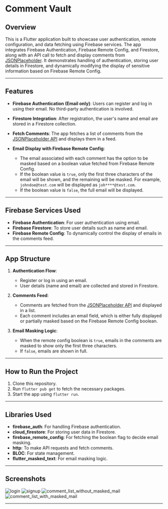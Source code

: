 # Comment Vault

## Overview

This is a Flutter application built to showcase user authentication, remote configuration, and data fetching using Firebase services. The app integrates Firebase Authentication, Firebase Remote Config, and Firestore, along with an API call to fetch and display comments from [JSONPlaceholder](https://jsonplaceholder.typicode.com/comments). It demonstrates handling of authentication, storing user details in Firestore, and dynamically modifying the display of sensitive information based on Firebase Remote Config.

---

## Features

- **Firebase Authentication (Email only)**: 
  Users can register and log in using their email. No third-party authentication is involved.
  
- **Firestore Integration**:
  After registration, the user's name and email are stored in a Firestore collection.

- **Fetch Comments**:
  The app fetches a list of comments from the [JSONPlaceholder API](https://jsonplaceholder.typicode.com/comments) and displays them in a feed.

- **Email Display with Firebase Remote Config**:
  - The email associated with each comment has the option to be masked based on a boolean value fetched from Firebase Remote Config.
  - If the boolean value is `true`, only the first three characters of the email will be shown, and the remaining will be masked. For example, `johndoe@test.com` 
    will be displayed as `joh****@test.com`.
  - If the boolean value is `false`, the full email will be displayed.

---

## Firebase Services Used

- **Firebase Authentication**: For user authentication using email.
- **Firebase Firestore**: To store user details such as name and email.
- **Firebase Remote Config**: To dynamically control the display of emails in the comments feed.

---

## App Structure

1. **Authentication Flow**:
   - Register or log in using an email.
   - User details (name and email) are collected and stored in Firestore.

2. **Comments Feed**:
   - Comments are fetched from the [JSONPlaceholder API](https://jsonplaceholder.typicode.com/comments) and displayed in a list.
   - Each comment includes an email field, which is either fully displayed or partially masked based on the Firebase Remote Config boolean.

3. **Email Masking Logic**:
   - When the remote config boolean is `true`, emails in the comments are masked to show only the first three characters.
   - If `false`, emails are shown in full.

---

## How to Run the Project

1. Clone this repository.
2. Run `flutter pub get` to fetch the necessary packages.
3. Start the app using `flutter run`.

---

## Libraries Used

- **firebase_auth**: For handling Firebase authentication.
- **cloud_firestore**: For storing user data in Firestore.
- **firebase_remote_config**: For fetching the boolean flag to decide email masking.
- **http**: To make API requests and fetch comments.
- **BLOC**: For state management.
- **flutter_masked_text**: For email masking logic.

---

## Screenshots
![login](https://github.com/user-attachments/assets/f7451333-7c99-41b3-87fb-1f2af52b5872)
![signup](https://github.com/user-attachments/assets/ef4c6d4d-a317-499c-ad76-62fbec2ca15d)
![comment_list_without_masked_mail](https://github.com/user-attachments/assets/0811b6e0-5a77-4103-a186-a26aaf077060)
![comment_list_with_masked_mail](https://github.com/user-attachments/assets/1abe7dec-c230-437a-b042-da11132b1434)

---



